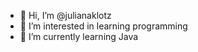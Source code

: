 - 👋 Hi, I’m @julianaklotz
- 👀 I’m interested in learning programming
- 🌱 I’m currently learning Java

<!---
julianaklotz/julianaklotz is a ✨ special ✨ repository because its `README.md` (this file) appears on your GitHub profile.
You can click the Preview link to take a look at your changes.
--->
